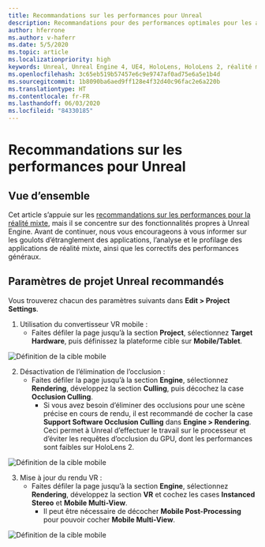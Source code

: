 ```yaml
---
title: Recommandations sur les performances pour Unreal
description: Recommandations pour des performances optimales pour les applications de réalité mixte dans Unreal
author: hferrone
ms.author: v-haferr
ms.date: 5/5/2020
ms.topic: article
ms.localizationpriority: high
keywords: Unreal, Unreal Engine 4, UE4, HoloLens, HoloLens 2, réalité mixte, performances, optimisation, paramètres, documentation
ms.openlocfilehash: 3c65eb519b57457e6c9e9747af0ad75e6a5e1b4d
ms.sourcegitcommit: 1b8090ba6aed9ff128e4f32d40c96fac2e6a220b
ms.translationtype: HT
ms.contentlocale: fr-FR
ms.lasthandoff: 06/03/2020
ms.locfileid: "84330185"
---
```

# <a name="performance-recommendations-for-unreal"></a>Recommandations sur les performances pour Unreal

## <a name="overview"></a>Vue d’ensemble

Cet article s’appuie sur les [recommandations sur les performances pour la réalité mixte](understanding-performance-for-mixed-reality.md), mais il se concentre sur des fonctionnalités propres à Unreal Engine. Avant de continuer, nous vous encourageons à vous informer sur les goulots d’étranglement des applications, l’analyse et le profilage des applications de réalité mixte, ainsi que les correctifs des performances généraux.

## <a name="recommended-unreal-project-settings"></a>Paramètres de projet Unreal recommandés
Vous trouverez chacun des paramètres suivants dans **Edit > Project Settings**.

1. Utilisation du convertisseur VR mobile :
    * Faites défiler la page jusqu’à la section **Project**, sélectionnez **Target Hardware**, puis définissez la plateforme cible sur **Mobile/Tablet**.

![Définition de la cible mobile](images/unreal/performance-recommendations-img-01.png)

2. Désactivation de l’élimination de l’occlusion :
    * Faites défiler la page jusqu’à la section **Engine**, sélectionnez **Rendering**, développez la section **Culling**, puis décochez la case **Occlusion Culling**.
        + Si vous avez besoin d’éliminer des occlusions pour une scène précise en cours de rendu, il est recommandé de cocher la case **Support Software Occlusion Culling** dans **Engine > Rendering**. Ceci permet à Unreal d’effectuer le travail sur le processeur et d’éviter les requêtes d’occlusion du GPU, dont les performances sont faibles sur HoloLens 2.

![Définition de la cible mobile](images/unreal/performance-recommendations-img-02.png)

3. Mise à jour du rendu VR :
    * Faites défiler la page jusqu’à la section **Engine**, sélectionnez **Rendering**, développez la section **VR** et cochez les cases **Instanced Stereo** et **Mobile Multi-View**.
        + Il peut être nécessaire de décocher **Mobile Post-Processing** pour pouvoir cocher **Mobile Multi-View**.

![Définition de la cible mobile](images/unreal/performance-recommendations-img-03.png)
